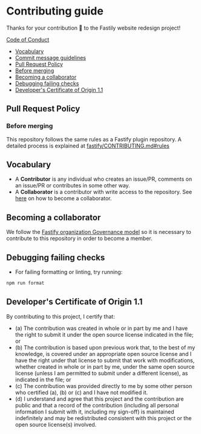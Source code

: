 # Contributing guide

Thanks for your contribution 🥳 to the Fastily website redesign project!

[Code of Conduct](https://github.com/fastify/.github/blob/main/CODE_OF_CONDUCT.md)

* [Vocabulary](#vocabulary)
* [Commit message guidelines](#commit-message-guidelines)
* [Pull Request Policy](#pull-request-policy)
* [Before merging](#before-merging)
* [Becoming a collaborator](#becoming-a-collaborator)
* [Debugging failing checks](#debugging-failing-checks)
* [Developer's Certificate of Origin 1.1](#developers-certificate-of-origin-11)


## Pull Request Policy

### Before merging

This repository follows the same rules as a Fastify plugin repository. A detailed process is explained at [fastify/CONTRIBUTING.md#rules](https://github.com/fastify/fastify/blob/main/CONTRIBUTING.md#rules)

## Vocabulary

* A **Contributor** is any individual who creates an issue/PR, comments on an issue/PR
  or contributes in some other way.
* A **Collaborator** is a contributor with write access to the repository. See [here](#becoming-a-collaborator) on how to become a collaborator.

## Becoming a collaborator

We follow the [Fastify organization Governance model](https://github.com/fastify/fastify/blob/main/GOVERNANCE.md#collaborator-nominations) so it is necessary to contribute to this repository in order to become a member.

## Debugging failing checks

* For failing formatting or linting, try running:

```bash
npm run format
```

## Developer's Certificate of Origin 1.1

By contributing to this project, I certify that:

* (a) The contribution was created in whole or in part by me and I have the right to
  submit it under the open source license indicated in the file; or
* (b) The contribution is based upon previous work that, to the best of my knowledge,
  is covered under an appropriate open source license and I have the right under that
  license to submit that work with modifications, whether created in whole or in part
  by me, under the same open source license (unless I am permitted to submit under a
  different license), as indicated in the file; or
* (c) The contribution was provided directly to me by some other person who certified
  (a), (b) or (c) and I have not modified it.
* (d) I understand and agree that this project and the contribution are public and that
  a record of the contribution (including all personal information I submit with it,
  including my sign-off) is maintained indefinitely and may be redistributed consistent
  with this project or the open source license(s) involved.

